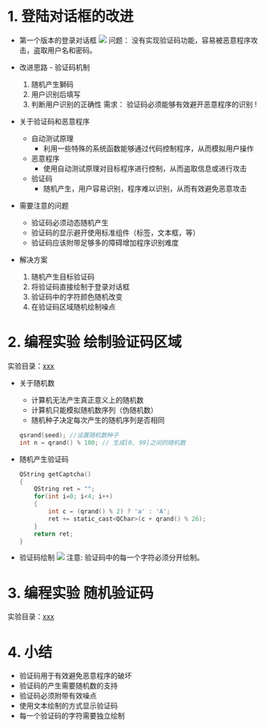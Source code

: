 # 1. 登陆对话框的改进
- 第一个版本的登录对话框
    ![](_v_images_/.png)
    问题：
    没有实现验证码功能，容易被恶意程序攻击，盗取用户名和密码。

- 改进思路 - 验证码机制
    1. 随机产生獅码
    2. 用户识别后填写
    3. 判断用户识别的正确性
    需求：
    验证码必须能够有效避开恶意程序的识别 !

- 关于验证码和恶意程序
    - 自动测试原理
        - 利用一些特殊的系统函数能够通过代码控制程序，从而模拟用户操作
    - 恶意程序
        - 使用自动测试原理对目标程序进行控制，从而盗取信息或进行攻击
    - 验证码
        - 随机产生，用户容易识别，程序难以识别，从而有效避免恶意攻击

- 需要注意的问题
    - 验证码必须动态随机产生
    - 验证码的显示避开使用标准组件（标签，文本框，等）
    - 验证码应该附带足够多的障碍增加程序识别难度

- 解决方案
    1. 随机产生目标验证码
    2. 将验证码直接绘制于登录对话框
    3. 验证码中的字符颜色随机改变
    4. 在验证码区域随机绘制噪点

# 2. 编程实验 绘制验证码区域
实验目录：[xxx](vx_attachments\xxx)

- 关于随机数
    - 计算机无法产生真正意义上的随机数
    - 计算机只能模拟随机数序列（伪随机数）
    - 随机种子决定每次产生的随机序列是否相同

    ```c
    qsrand(seed); //设置随机数种子
    int n = qrand() % 100; // 生成[0, 99]之间的随机数
    ```

- 随机产生验证码
    ```c
    QString getCaptcha()
    {
        QString ret = "";
        for(int i=0; i<4; i++)
        {
            int c = (qrand() % 2) ? 'a' : 'A';
            ret += static_cast<QChar>(c + qrand() % 26);
        }
        return ret;
    }
    ```

- 验证码绘制
    ![](_v_images_/.png)
    注意:
    验证码中的每一个字符必须分开绘制。

# 3. 编程实验 随机验证码
实验目录：[xxx](vx_attachments\xxx)

# 4. 小结
- 验证码用于有效避免恶意程序的破坏
- 验证码的产生需要随机数的支持
- 验证码必须附带有效噪点
- 使用文本绘制的方式显示验证码
- 每一个验证码的字符需要独立绘制
